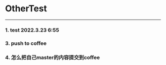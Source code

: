 # OtherTest

---
### 1. test 2022.3.23   6:55

### 3. push to coffee 

### 4. 怎么把自己master的内容提交到coffee